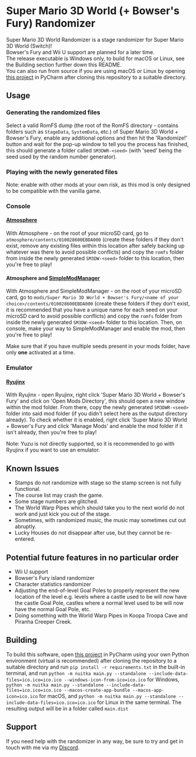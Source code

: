 # Super Mario 3D World (+ Bowser's Fury) Randomizer

Super Mario 3D World Randomizer is a stage randomizer for Super Mario 3D World (Switch)!<br>
Bowser's Fury and Wii U support are planned for a later time.<br>
The release executable is Windows only, to build for macOS or Linux, see the Building section further down this README.<br>
You can also run from source if you are using macOS or Linux by opening [this project](https://github.com/Skipper93653/SM3DW-BF-Randomizer) in PyCharm after cloning this repository to a suitable directory.

## Usage

### Generating the randomized files

Select a valid RomFS dump (the root of the RomFS directory - contains folders such as `StageData`, `SystemData`, etc.) of Super Mario 3D World + Bowser's Fury, enable any additional options and then hit the 'Randomize!' button and wait for the pop-up window to tell you the process has finished, this should generate a folder called `SM3DWR-<seed>` (with 'seed' being the seed used by the random number generator).

### Playing with the newly generated files

Note: enable with other mods at your own risk, as this mod is only designed to be compatible with the vanilla game.

### Console

#### [Atmosphere](https://github.com/Atmosphere-NX/Atmosphere)

With Atmosphere - on the root of your microSD card, go to `atmosphere/contents/010028600EBDA000` (create these folders if they don't exist, remove any existing files within this location after safely backing up whatever was there to avoid possible conflicts) and copy the `romfs` folder from inside the newly generated `SM3DW-<seed>` folder to this location, then you're free to play!

#### Atmosphere and [SimpleModManager](https://github.com/nadrino/SimpleModManager)

With Atmosphere and SimpleModManager - on the root of your microSD card, go to `mods/Super Mario 3D World + Bowser's Fury/<name of your choice>/contents/010028600EBDA000` (create these folders if they don't exist, it is recommended that you have a unique name for each seed on your microSD card to avoid possible conflicts) and copy the `romfs` folder from inside the newly generated `SM3DW-<seed>` folder to this location. Then, on console, make your way to SimpleModManager and enable the mod, then you're free to play!

Make sure that if you have multiple seeds present in your mods folder, have only **one** activated at a time.

### Emulator

#### [Ryujinx](https://ryujinx.org)

With Ryujinx - open Ryujinx, right click 'Super Mario 3D World + Bowser's Fury' and click on 'Open Mods Directory', this should open a new window within the mod folder. From there, copy the newly generated `SM3DWR-<seed>` folder into said mod folder (if you didn't select here as the output directory already). To check whether it is enabled, right click 'Super Mario 3D World + Bowser's Fury and click 'Manage Mods' and enable the mod folder if it isn't already, then you're free to play!

Note: Yuzu is not directly supported, so it is recommended to go with Ryujinx if you want to use an emulator.

## Known Issues

* Stamps do not randomize with stage so the stamp screen is not fully functional.
* The course list may crash the game.
* Some stage numbers are glitched.
* The World Warp Pipes which should take you to the next world do not work and just kick you out of the stage.
* Sometimes, with randomized music, the music may sometimes cut out abruptly.
* Lucky Houses do not disappear after use, but they cannot be re-entered.

## Potential future features in no particular order

* Wii U support
* Bowser's Fury island randomizer
* Character statistics randomizer
* Adjusting the end-of-level Goal Poles to properly represent the new location of the level e.g. levels where a castle used to be will now have the castle Goal Pole, castles where a normal level used to be will now have the normal Goal Pole, etc.
* Doing something with the World Warp Pipes in Koopa Troopa Cave and Piranha Creeper Creek.

## Building

To build this software, open [this project](https://github.com/Skipper93653/SM3DW-BF-Randomizer) in PyCharm using your own Python environment (virtual is recommended) after cloning the repository to a suitable directory and run `pip install -r requirements.txt` in the built-in terminal, and run `python -m nuitka main.py --standalone --include-data-files=ico.ico=ico.ico --windows-icon-from-ico=ico.ico` for Windows, `python -m nuitka main.py --standalone --include-data-files=ico.ico=ico.ico --macos-create-app-bundle --macos-app-icon=ico.ico` for macOS, and `python -m nuitka main.py --standalone --include-data-files=ico.ico=ico.ico` for Linux in the same terminal. The resulting output will be in a folder called `main.dist`

## Support

If you need help with the randomizer in any way, be sure to try and get in touch with me via my [Discord](https://discord.gg/NCKtWuJUcC).